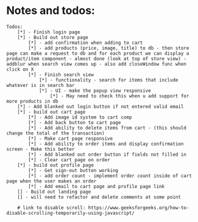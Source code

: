 # Notes and todos:
    Todos:
        [*] - Finish login page
        [*] - Build out store page
            [*] - add confirmation when adding to cart
            [*] - add products (price, image, title) to db - then store page can make a request to db and for each product we can display a product/item component - almost done (look at top of store view) - addblur when search view comes up - also add closeWindow func when click on X
            [*] - Finish search view
                [*] - functionality - search for items that include whatever is in search bar
                [*] - UI - make the popup view responsive
                    [*] - May need to check this when u add support for more products in db
        [*] - Add blanked out login button if not entered valid email 
        [*] - build out cart page
            [*] - Add image id system to cart comp
            [*] - Add back button to cart page
            [*] - Add ability to delete items from cart - (this should change the total of the transaction)
            [*] - Make cart page responsive
            [*] - Add ability to order items and display confirmation screen - Make this better
            [*] - Add blanked out order button if fields not filled in
            [*] - Clear cart page on order
        [*] - build out profile page
            [*] - Get sign-out button working
            [*] - add order count - implement order count inside of cart page when the user makes an order
            [*] - Add email to cart page and profile page link
        [] - Build out landing page
        [] - will need to refactor and delete comments at some point

        # link to disable scroll: https://www.geeksforgeeks.org/how-to-disable-scrolling-temporarily-using-javascript/ 